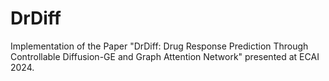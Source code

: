 # DrDiff
Implementation of the Paper "DrDiff: Drug Response Prediction Through Controllable Diffusion-GE and Graph Attention Network" presented at ECAI 2024.
